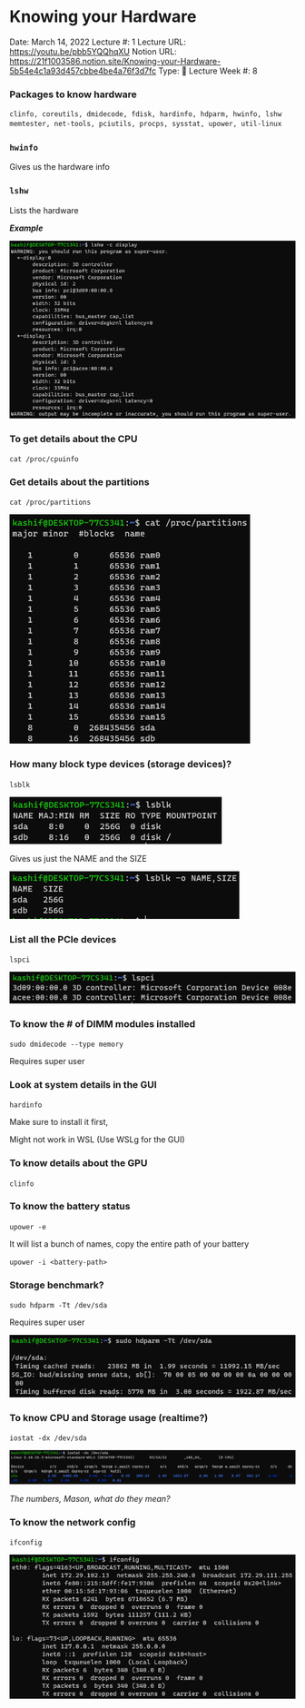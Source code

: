 # Knowing your Hardware

Date: March 14, 2022
Lecture #: 1
Lecture URL: https://youtu.be/pbb5YQQhqXU
Notion URL: https://21f1003586.notion.site/Knowing-your-Hardware-5b54e4c1a93d457cbbe4be4a76f3d7fc
Type: 📒 Lecture
Week #: 8

### Packages to know hardware

```bash
clinfo, coreutils, dmidecode, fdisk, hardinfo, hdparm, hwinfo, lshw
memtester, net-tools, pciutils, procps, sysstat, upower, util-linux
```

### `hwinfo`

Gives us the hardware info

### `lshw`

Lists the hardware

***Example***

![Untitled](Knowing%20your%20Hardware%2046587c2e32d14fda9dbfa5ba2b5f5d85/Untitled.png)

### To get details about the CPU

`cat /proc/cpuinfo`

### Get details about the partitions

`cat /proc/partitions`

![Untitled](Knowing%20your%20Hardware%2046587c2e32d14fda9dbfa5ba2b5f5d85/Untitled%201.png)

### How many block type devices (storage devices)?

`lsblk`

![Untitled](Knowing%20your%20Hardware%2046587c2e32d14fda9dbfa5ba2b5f5d85/Untitled%202.png)

Gives us just the NAME and the SIZE

![Untitled](Knowing%20your%20Hardware%2046587c2e32d14fda9dbfa5ba2b5f5d85/Untitled%203.png)

### List all the PCIe devices

`lspci`

![Untitled](Knowing%20your%20Hardware%2046587c2e32d14fda9dbfa5ba2b5f5d85/Untitled%204.png)

### To know the # of DIMM modules installed

`sudo dmidecode --type memory`

Requires super user

### Look at system details in the GUI

`hardinfo`

Make sure to install it first, 

Might not work in WSL (Use WSLg for the GUI)

### To know details about the GPU

`clinfo`

### To know the battery status

`upower -e`

It will list a bunch of names, copy the entire path of your battery

`upower -i <battery-path>`

### Storage benchmark?

`sudo hdparm -Tt /dev/sda`

Requires super user

![Untitled](Knowing%20your%20Hardware%2046587c2e32d14fda9dbfa5ba2b5f5d85/Untitled%205.png)

### To know CPU and Storage usage (realtime?)

`iostat -dx /dev/sda`

![Untitled](Knowing%20your%20Hardware%2046587c2e32d14fda9dbfa5ba2b5f5d85/Untitled%206.png)

*The numbers, Mason, what do they mean?*

### To know the network config

`ifconfig`

![Untitled](Knowing%20your%20Hardware%2046587c2e32d14fda9dbfa5ba2b5f5d85/Untitled%207.png)